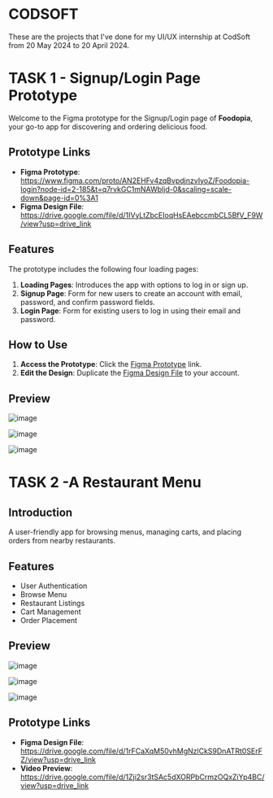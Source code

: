 # CODSOFT
These are the projects that I've done for my UI/UX internship at CodSoft from 20 May 2024 to 20 April 2024.

# TASK 1 - Signup/Login Page Prototype

Welcome to the Figma prototype for the Signup/Login page of **Foodopia**, your go-to app for discovering and ordering delicious food.

## Prototype Links
- **Figma Prototype**: https://www.figma.com/proto/AN2EHFv4zqBvpdjnzvIyoZ/Foodopia-login?node-id=2-185&t=q7rvkGC1mNAWbljd-0&scaling=scale-down&page-id=0%3A1
- **Figma Design File**: https://drive.google.com/file/d/1IVyLtZbcEIoqHsEAebccmbCL5BfV_F9W/view?usp=drive_link

## Features
The prototype includes the following four loading pages:

1. **Loading Pages**: Introduces the app with options to log in or sign up.
2. **Signup Page**: Form for new users to create an account with email, password, and confirm password fields.
3. **Login Page**: Form for existing users to log in using their email and password.

## How to Use
1. **Access the Prototype**: Click the [Figma Prototype](https://www.figma.com/file/your-prototype-link) link.
2. **Edit the Design**: Duplicate the [Figma Design File](https://www.figma.com/file/your-design-file-link) to your account.

## Preview
![image](https://github.com/MeenakshiiArumugam/CODSOFT/assets/117748864/dc9f5af5-4682-49e1-abea-9e3f26118a0e)

![image](https://github.com/MeenakshiiArumugam/CODSOFT/assets/117748864/83f00d9b-0e3a-4b7b-b0ba-c404141a4d31)

![image](https://github.com/MeenakshiiArumugam/CODSOFT/assets/117748864/d03d8904-d162-40a4-9624-c960267875b3)

# TASK 2 -A Restaurant Menu

## Introduction

A user-friendly app for browsing menus, managing carts, and placing orders from nearby restaurants.

## Features

- User Authentication
- Browse Menu
- Restaurant Listings
- Cart Management
- Order Placement

## Preview

![image](https://github.com/MeenakshiiArumugam/CODSOFT/assets/117748864/06466f21-d054-45e8-8cea-68cd09090b7a)

![image](https://github.com/MeenakshiiArumugam/CODSOFT/assets/117748864/e0949c2f-9f0e-4037-8003-53e1ac99b505)

![image](https://github.com/MeenakshiiArumugam/CODSOFT/assets/117748864/f65285a5-1be6-4716-b2ca-08eea22336fa)

## Prototype Links

- **Figma Design File**: https://drive.google.com/file/d/1rFCaXqM50vhMgNzlCkS9DnATRt0SErFZ/view?usp=drive_link
- **Video Preview**: https://drive.google.com/file/d/1Zji2sr3tSAc5dXORPbCrmzOQxZiYp4BC/view?usp=drive_link
